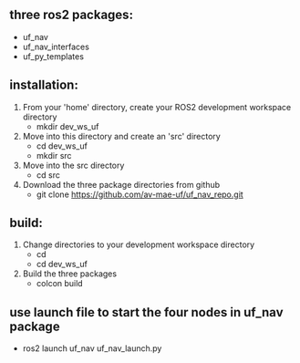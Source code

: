 ## three ros2 packages: 
- uf_nav
- uf_nav_interfaces
- uf_py_templates
## installation:
1. From your 'home' directory, create your ROS2 development workspace directory
   - mkdir dev_ws_uf
2. Move into this directory and create an 'src' directory
   - cd dev_ws_uf
   - mkdir src
3. Move into the src directory
   - cd src
4. Download the three package directories from github
   - git clone https://github.com/av-mae-uf/uf_nav_repo.git
## build:
1. Change directories to your development workspace directory
   - cd
   - cd dev_ws_uf
2. Build the three packages
   - colcon build
## use launch file to start the four nodes in uf_nav package
- ros2 launch uf_nav uf_nav_launch.py

